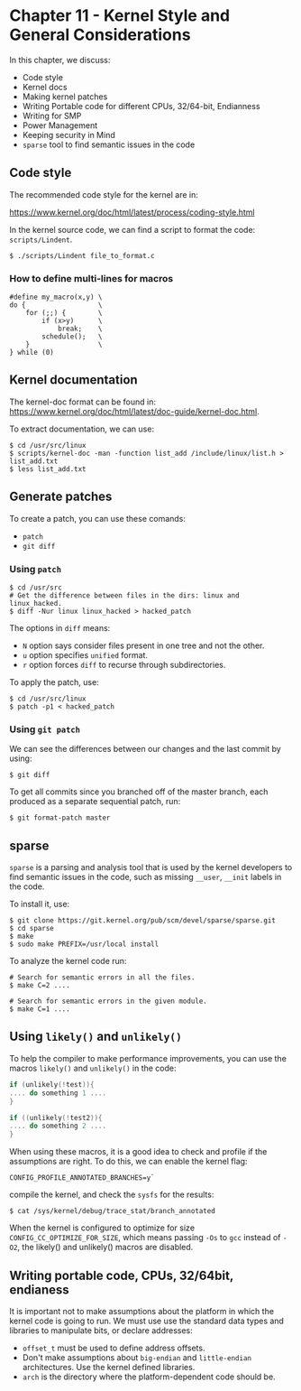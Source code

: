 
# Chapter 11 - Kernel Style and General Considerations

In this chapter, we discuss:

- Code style
- Kernel docs
- Making kernel patches
- Writing Portable code for different CPUs, 32/64-bit, Endianness
- Writing for SMP
- Power Management
- Keeping security in Mind
- `sparse` tool to find semantic issues in the code

## Code style

The recommended code style for the kernel are in:

https://www.kernel.org/doc/html/latest/process/coding-style.html

In the kernel source code, we can find a script to format the code:
`scripts/Lindent`.

```shell
$ ./scripts/Lindent file_to_format.c
```

### How to define multi-lines for macros

```shell
#define my_macro(x,y) \
do {                  \
    for (;;) {        \
        if (x>y)      \
            break;    \
        schedule();   \
    }                 \
} while (0)
```

## Kernel documentation

The kernel-doc format can be found in:
https://www.kernel.org/doc/html/latest/doc-guide/kernel-doc.html.

To extract documentation, we can use:

```shell
$ cd /usr/src/linux
$ scripts/kernel-doc -man -function list_add /include/linux/list.h > list_add.txt
$ less list_add.txt
```

## Generate patches

To create a patch, you can use these comands:

- `patch`
- `git diff`


### Using `patch`

```shell
$ cd /usr/src
# Get the difference between files in the dirs: linux and linux_hacked.
$ diff -Nur linux linux_hacked > hacked_patch
````
The options in `diff` means:

- `N` option says consider files present in one tree and not the other.
- `u` option specifies `unified` format.
- `r` option forces `diff` to recurse through subdirectories.

To apply the patch, use:

```shell
$ cd /usr/src/linux
$ patch -p1 < hacked_patch
```

### Using `git patch`

We can see the differences between our changes and the last commit by
using:

```shell
$ git diff
```

To get all commits since you branched off of the master branch, each produced
as a separate sequential patch, run:

```shell
$ git format-patch master
```

## sparse

`sparse` is a parsing and analysis tool that is used by the kernel developers
to find semantic issues in the code, such as missing `__user`, `__init` labels
in the code.

To install it, use:

```shell
$ git clone https://git.kernel.org/pub/scm/devel/sparse/sparse.git
$ cd sparse
$ make
$ sudo make PREFIX=/usr/local install
```

To analyze the kernel code run:

```shell
# Search for semantic errors in all the files.
$ make C=2 ....

# Search for semantic errors in the given module.
$ make C=1 ....
```

## Using `likely()` and `unlikely()`

To help the compiler to make performance improvements, you can use the macros
`likely()` and `unlikely()` in the code:


```c
if (unlikely(!test)){
.... do something 1 ....
}

if ((unlikely(!test2)){
.... do something 2 ....
}

```

When using these macros, it is a good idea to check and profile if the assumptions
are right. To do this, we can enable the kernel flag:

```
CONFIG_PROFILE_ANNOTATED_BRANCHES=y`
```

compile the kernel, and check the `sysfs` for the results:

```shell
$ cat /sys/kernel/debug/trace_stat/branch_annotated
```

When the kernel is configured to optimize for size `CONFIG_CC_OPTIMIZE_FOR_SIZE`,
which means passing `-Os` to `gcc` instead of `-O2`, the likely() and unlikely()
macros are disabled.


## Writing portable code, CPUs, 32/64bit, endianess

It is important not to make assumptions about the platform in which the kernel
code is going to run. We must use use the standard data types and libraries
to manipulate bits, or declare addresses:

- `offset_t` must be used to define address offsets.
- Don't make assumptions about `big-endian` and `little-endian` architectures. Use
the kernel defined libraries.
- `arch` is the directory where the platform-dependent code should be.

